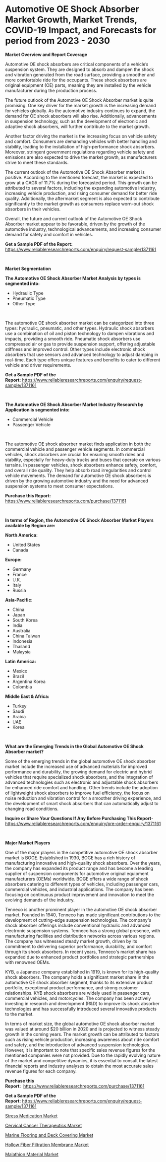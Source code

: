 <p><h1>Automotive OE Shock Absorber Market Growth, Market Trends, COVID-19 Impact, and Forecasts for period from 2023 - 2030</h1></p><p><strong>Market Overview and Report Coverage</strong></p>
<p><p>Automotive OE shock absorbers are critical components of a vehicle’s suspension system. They are designed to absorb and dampen the shock and vibration generated from the road surface, providing a smoother and more comfortable ride for the occupants. These shock absorbers are original equipment (OE) parts, meaning they are installed by the vehicle manufacturer during the production process.</p><p>The future outlook of the Automotive OE Shock Absorber market is quite promising. One key driver for the market growth is the increasing demand for vehicles globally. As the automotive industry continues to expand, the demand for OE shock absorbers will also rise. Additionally, advancements in suspension technology, such as the development of electronic and adaptive shock absorbers, will further contribute to the market growth.</p><p>Another factor driving the market is the increasing focus on vehicle safety and comfort. Consumers are demanding vehicles with better handling and stability, leading to the installation of high-performance shock absorbers. Moreover, stringent government regulations regarding vehicle safety and emissions are also expected to drive the market growth, as manufacturers strive to meet these standards.</p><p>The current outlook of the Automotive OE Shock Absorber market is positive. According to the mentioned forecast, the market is expected to grow at a CAGR of 11.7% during the forecasted period. This growth can be attributed to several factors, including the expanding automotive industry, increasing vehicle production, and rising consumer demand for better ride quality. Additionally, the aftermarket segment is also expected to contribute significantly to the market growth as consumers replace worn-out shock absorbers in their vehicles.</p><p>Overall, the future and current outlook of the Automotive OE Shock Absorber market appear to be favorable, driven by the growth of the automotive industry, technological advancements, and increasing consumer demand for safety and comfort in vehicles.</p></p>
<p><strong>Get a Sample PDF of the Report:</strong> <a href="https://www.reliableresearchreports.com/enquiry/request-sample/1371161">https://www.reliableresearchreports.com/enquiry/request-sample/1371161</a></p>
<p>&nbsp;</p>
<p><strong>Market Segmentation</strong></p>
<p><strong>The Automotive OE Shock Absorber Market Analysis by types is segmented into:</strong></p>
<p><ul><li>Hydraulic Type</li><li>Pneumatic Type</li><li>Other Type</li></ul></p>
<p>&nbsp;</p>
<p><p>The automotive OE shock absorber market can be categorized into three types: hydraulic, pneumatic, and other types. Hydraulic shock absorbers use a combination of oil and piston technology to dampen vibrations and impacts, providing a smooth ride. Pneumatic shock absorbers use compressed air or gas to provide suspension support, offering adjustable stiffness and improved control. Other types include electronic shock absorbers that use sensors and advanced technology to adjust damping in real-time. Each type offers unique features and benefits to cater to different vehicle and driver requirements.</p></p>
<p><strong>Get a Sample PDF of the Report:</strong>&nbsp;<a href="https://www.reliableresearchreports.com/enquiry/request-sample/1371161">https://www.reliableresearchreports.com/enquiry/request-sample/1371161</a></p>
<p>&nbsp;</p>
<p><strong>The Automotive OE Shock Absorber Market Industry Research by Application is segmented into:</strong></p>
<p><ul><li>Commercial Vehicle</li><li>Passenger Vehicle</li></ul></p>
<p>&nbsp;</p>
<p><p>The automotive OE shock absorber market finds application in both the commercial vehicle and passenger vehicle segments. In commercial vehicles, shock absorbers are crucial for ensuring smooth rides and stability, especially for heavy-duty trucks and buses that operate on various terrains. In passenger vehicles, shock absorbers enhance safety, comfort, and overall ride quality. They help absorb road irregularities and control vehicle movements. The demand for automotive OE shock absorbers is driven by the growing automotive industry and the need for advanced suspension systems to meet consumer expectations.</p></p>
<p><strong>Purchase this Report:</strong>&nbsp; <a href="https://www.reliableresearchreports.com/purchase/1371161">https://www.reliableresearchreports.com/purchase/1371161</a></p>
<p>&nbsp;</p>
<p><strong>In terms of Region, the Automotive OE Shock Absorber Market Players available by Region are:</strong></p>
<p>
    <p> <strong> North America: </strong>
        <ul>
            <li>United States</li>
            <li>Canada</li>
        </ul>
        </p> 
    <p> <strong> Europe: </strong>
        <ul>
            <li>Germany</li>
            <li>France</li>
            <li>U.K.</li>
            <li>Italy</li>
            <li>Russia</li>
        </ul>
        </p> 
    <p> <strong> Asia-Pacific: </strong>
        <ul>
            <li>China</li>
            <li>Japan</li>
            <li>South Korea</li>
            <li>India</li>
            <li>Australia</li>
            <li>China Taiwan</li>
            <li>Indonesia</li>
            <li>Thailand</li>
            <li>Malaysia</li>
        </ul>
        </p> 
    <p> <strong> Latin America: </strong>
        <ul>
            <li>Mexico</li>
            <li>Brazil</li>
            <li>Argentina Korea</li>
            <li>Colombia</li>
        </ul>
        </p> 
    <p> <strong> Middle East & Africa: </strong>
        <ul>
            <li>Turkey</li>
            <li>Saudi</li>
            <li>Arabia</li>
            <li>UAE</li>
            <li>Korea</li>
        </ul>
    </p>
    </p>
<p>&nbsp;</p>
<p><strong>What are the Emerging Trends in the Global Automotive OE Shock Absorber market?</strong></p>
<p><p>Some of the emerging trends in the global automotive OE shock absorber market include the increased use of advanced materials for improved performance and durability, the growing demand for electric and hybrid vehicles that require specialized shock absorbers, and the integration of advanced technologies such as electronic and adjustable shock absorbers for enhanced ride comfort and handling. Other trends include the adoption of lightweight shock absorbers to improve fuel efficiency, the focus on noise reduction and vibration control for a smoother driving experience, and the development of smart shock absorbers that can automatically adjust to changing road conditions.</p></p>
<p><strong>Inquire or Share Your Questions If Any Before Purchasing This Report</strong>- <a href="https://www.reliableresearchreports.com/enquiry/pre-order-enquiry/1371161">https://www.reliableresearchreports.com/enquiry/pre-order-enquiry/1371161</a></p>
<p>&nbsp;</p>
<p><strong>Major Market Players</strong></p>
<p><p>One of the major players in the competitive automotive OE shock absorber market is BOGE. Established in 1930, BOGE has a rich history of manufacturing innovative and high-quality shock absorbers. Over the years, the company has expanded its product range and has become a leading supplier of suspension components for automotive original equipment manufacturers (OEMs) worldwide. BOGE offers a wide range of shock absorbers catering to different types of vehicles, including passenger cars, commercial vehicles, and industrial applications. The company has been focusing on continuous product improvement and innovation to meet the evolving demands of the industry.</p><p>Tenneco is another prominent player in the automotive OE shock absorber market. Founded in 1940, Tenneco has made significant contributions to the development of cutting-edge suspension technologies. The company's shock absorber offerings include conventional hydraulic and advanced electronic suspension systems. Tenneco has a strong global presence, with manufacturing facilities and distribution networks across various regions. The company has witnessed steady market growth, driven by its commitment to delivering superior performance, durability, and comfort through its shock absorbers. In recent years, Tenneco's market share has expanded due to enhanced product portfolios and strategic partnerships with renowned OEMs.</p><p>KYB, a Japanese company established in 1919, is known for its high-quality shock absorbers. The company holds a significant market share in the automotive OE shock absorber segment, thanks to its extensive product portfolio, exceptional product performance, and strong customer relationships. KYB shock absorbers are widely used in passenger cars, commercial vehicles, and motorcycles. The company has been actively investing in research and development (R&D) to improve its shock absorber technologies and has successfully introduced several innovative products to the market.</p><p>In terms of market size, the global automotive OE shock absorber market was valued at around $20 billion in 2020 and is projected to witness steady growth in the coming years. The market growth can be attributed to factors such as rising vehicle production, increasing awareness about ride comfort and safety, and the introduction of advanced suspension technologies. However, it is important to note that specific sales revenue figures for the mentioned companies were not provided. Due to the rapidly evolving nature of the market and competitive dynamics, it is essential to consult the latest financial reports and industry analyses to obtain the most accurate sales revenue figures for each company.</p></p>
<p><strong>Purchase this Report:</strong>&nbsp;&nbsp;<a href="https://www.reliableresearchreports.com/purchase/1371161">https://www.reliableresearchreports.com/purchase/1371161</a></p>
<p></p>
<p><strong>Get a Sample PDF of the Report:</strong>&nbsp;<a href="https://www.reliableresearchreports.com/enquiry/request-sample/1371161">https://www.reliableresearchreports.com/enquiry/request-sample/1371161</a></p>
<p><p><a href="https://medium.com/@grab.track.out/stress-medication-market-size-cagr-trends-2024-2030-333be3d918b5">Stress Medication Market</a></p><p><a href="https://medium.com/@plan.sock.color/cervical-cancer-therapeutics-market-size-cagr-trends-2024-2030-9da92d8e854f">Cervical Cancer Therapeutics Market</a></p><p><a href="https://www.linkedin.com/pulse/marine-flooring-deck-covering-market-research-report-d0vre/">Marine Flooring and Deck Covering Market</a></p><p><a href="https://www.linkedin.com/pulse/hollow-fiber-filtration-membrane-market-size-share-global-analysis-mfpfe/">Hollow Fiber Filtration Membrane Market</a></p><p><a href="https://www.linkedin.com/pulse/malathion-material-market-size-2023-2030-global-industrial-ibhoe/">Malathion Material Market</a></p></p>